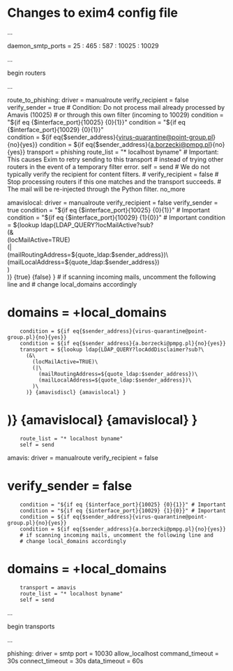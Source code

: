 # Changes to exim4 config file

...

daemon_smtp_ports = 25 : 465 : 587 : 10025 : 10029

...

begin routers

...

route_to_phishing:
    driver = manualroute
    verify_recipient = false
    verify_sender = true
    # Condition: Do not process mail already processed by Amavis (10025)
    # or through this own filter (incoming to 10029)
    condition = "${if eq {$interface_port}{10025} {0}{1}}"
    condition = "${if eq {$interface_port}{10029} {0}{1}}"      
    condition = ${if eq{$sender_address}{virus-quarantine@point-group.pl}{no}{yes}}
    condition = ${if eq{$sender_address}{a.borzecki@pmpg.pl}{no}{yes}}
    transport = phishing
    route_list = "* localhost byname"
    # Important: This causes Exim to retry sending to this transport 
    # instead of trying other routers in the event of a temporary filter error.
    self = send
    # We do not typically verify the recipient for content filters.
    # verify_recipient = false
    # Stop processing routers if this one matches and the transport succeeds. 
    # The mail will be re-injected through the Python filter.
    no_more

amavislocal:
        driver = manualroute
        verify_recipient = false
        verify_sender = true
        condition = "${if eq {$interface_port}{10025} {0}{1}}" # Important
        condition = "${if eq {$interface_port}{10029} {1}{0}}" # Important
        condition = ${lookup ldap{LDAP_QUERY?locMailActive?sub?\
          (&\
            (locMailActive=TRUE)\
            (|\
              (mailRoutingAddress=${quote_ldap:$sender_address})\
              (mailLocalAddress=${quote_ldap:$sender_address})\
            )\
          )} {true} {false} }
        # if scanning incoming mails, uncomment the following line and
        # change local_domains accordingly
#        domains = +local_domains
        condition = ${if eq{$sender_address}{virus-quarantine@point-group.pl}{no}{yes}}
        condition = ${if eq{$sender_address}{a.borzecki@pmpg.pl}{no}{yes}}
        transport = ${lookup ldap{LDAP_QUERY?locAddDisclaimer?sub?\
          (&\
            (locMailActive=TRUE)\
            (|\
              (mailRoutingAddress=${quote_ldap:$sender_address})\
              (mailLocalAddress=${quote_ldap:$sender_address})\
            )\
          )} {amavisdiscl} {amavislocal} }
#	  )} {amavislocal} {amavislocal} }
        route_list = "* localhost byname"
        self = send
        
amavis:
        driver = manualroute
        verify_recipient = false
#        verify_sender = false
        condition = "${if eq {$interface_port}{10025} {0}{1}}" # Important
        condition = "${if eq {$interface_port}{10029} {1}{0}}" # Important
        condition = ${if eq{$sender_address}{virus-quarantine@point-group.pl}{no}{yes}}
        condition = ${if eq{$sender_address}{a.borzecki@pmpg.pl}{no}{yes}}
        # if scanning incoming mails, uncomment the following line and
        # change local_domains accordingly
#       domains = +local_domains
        transport = amavis
        route_list = "* localhost byname"
        self = send
        
        
...

begin transports

...

phishing:
        driver = smtp
        port = 10030
        allow_localhost
        command_timeout = 30s
        connect_timeout = 30s
        data_timeout = 60s
